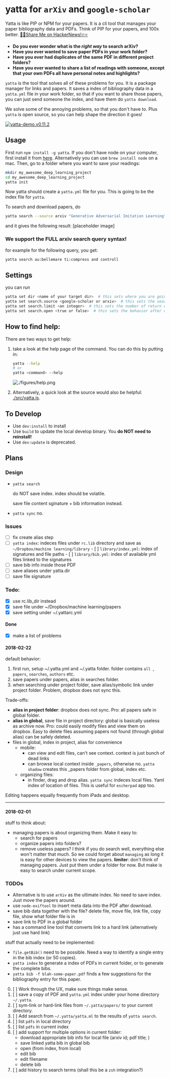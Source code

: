 # yatta for `arXiv` and `google-scholar`

Yatta is like PIP or NPM for your papers. It is a cli tool that manages your paper bibliography data and PDFs. Think of PIP for your papers, and 100x better. [:rocket::beer:Share Me on HackerNews!:fire::star:](https://news.ycombinator.com/submitlink?u=https://github.com/episodeyang/yatta&t=Yatta%20|%20NPM-for-science-papers)

- **Do you ever wonder what is the *right way* to search arXiv?**
- **Have you ever wanted to save paper PDFs in your work folder?**
- **Have you ever had duplicates of the same PDF in different project folders?**
- **Have you ever wanted to share a list of readings with someone, except that your own PDFs all have personal notes and highlights?**

`yatta` is the tool that solves all of these problems for you. It is a package manager for links and papers. It saves a index of bibliography data in a `yatta.yml` file in your work folder, so that if you want to share those papers, you can just send someone the index, and have them do `yatta download`. 

We solve some of the annoying problems, so that you don't have to. Plus `yatta` is open source, so you can help shape the direction it goes!

[![yatta-demo.v0.11.2](./figures/demo.v0.11.2.png)](https://asciinema.org/a/158365)

## Usage

First run `npm install -g yatta`. If you don't have node on your computer, first install it from [here](https://nodejs.org/en/download/). Alternatively you can use `brew install node` on a mac.
Then, go to a folder where you want to save your readings:
```bash
mkdir my_awesome_deep_learning_project
cd my_awesome_deep_learning_project
yatta init
```
Now yatta should create a `yatta.yml` file for you. This is going to be the index file for `yatta`.

To search and download papers, do
```bash
yatta search --source arxiv "Generative Adversarial Imitation Learning"
```
and it gives the following result:
[placeholder image]

### We support the FULL arxiv search query syntax!

for example for the following query, you get:
```bash
yatta search au:bellemare ti:compress and controll
```

## Settings

you can run
```bash
yatta set dir <name of your target dir>  # this sets where you are going to save the pdf files.
yatta set search.source <google-scholar or arxiv>  # this sets the search engine to unse
yatta set search.limit <an integer>  # this sets the number of return entries to show. Pagination support will come later.
yatta set search.open <true or false>  # this sets the behavior after download: open the pdf up or not?
```

## How to find help:

There are two ways to get help: 
1. take a look at the help page of the command. You can do this by putting in:

    ```bash
    yatta --help
    # or
    yatta <command> --help
    ```
    ![./figures/help.png](./figures/help.png)

2. Alternatively, a quick look at the source would also be helpful: [./src/yatta.js](./src/yatta.js).

## To Develop

- Use `dev:install` to install
- Use `build` to update the local develop binary. You **do NOT need to reinstall!**
- Use `dev:update` is deprecated.

## Plans

### Design

- `yatta search`

  do NOT save index. index should be volatile. 

  save file content sginature + bib information instead.

- `yatta sync` no.

### Issues

- [ ] fix create alias step
- [ ] `yatta index`: indeces files under `rc.lib` directory and save as `~/Dropbox/machine learning/library`
      - [ ] `library/index.yml`: index of signatures and file paths
      - [ ] `library/bib.yml`: index of available yml files linked to the signatures
- [ ] save bib info inside those PDF
- [ ] save aliases under yatta.dir
- [ ] save file signature

### Todo: 

- [x] use rc.lib_dir instead
- [x] save file under ~/Dropbox/machine learning/papers
- [x] save setting under ~/.yattarc.yml

#### Done

- [x] make a list of problems

#### 2018-02-22

default behavior:

1. first run, setup ~/.yatta.yml and ~/.yatta folder. folder contains `all `, `papers`, `searches`, `authors` etc.
2. save papers under papers, alias in searches folder.
3. when searching under project folder, save alias/symbolic link under project folder. Problem, dropbox does not sync this.

Trade-offs:

- **alias in project folder**: dropbox does not sync. Pro: all papers safe in global folder.
- **alias in global**, save file in project directory: global is basically useless as archive now. Pro: could easily modify files and view them on dropbox. Easy to delete files assuming papers not found (through global alias) can be safely deleted.
- files in global, index in project, alias for convenience
  - mobile:
     - can view and edit files, can't see context. context is just bunch of dead links
     - can browse local context inside `_papers`, otherwise no. `yatta shadow` creates this _papers folder from global, index etc.
   - organizing files: 
      - in finder, drag and drop alias. `yatta sync` indeces local files. Yaml index of location of files. This is useful for `escherpad` app too.

Editing happens equally frequently from iPads and desktop.

---

#### 2018-02-01

stuff to think about:

- managing papers is about organizing them. Make it easy to:
    - search for papers
    - organize papers into folders?
    - remove useless papers?
      I think if you do search well, everything else won't matter that much. So we could forget about `managing` as long it is easy for other devices to view the papers.
      **limiter**: don't think of managing papers. Just put them under a folder for now. But make is easy to search under current scope.

### TODOs

- Alternative is to use `arXiv` as the ultimate index. No need to save index. Just move the papers around.
- use `node-exiftool` to insert meta data into the PDF after download.
- save bib data together with the file? delete file, move file, link file, copy file, show what folder file is in
- save link to PDF in a global folder
- has a command line tool that converts link to a hard link (alternatively just use hard link)

stuff that actually need to be implemented:
- `file.getBib()` need to be possible. Need a way to identify a single entry in the bib index (or 50 copies).
- `yatta index` to generate a index of PDFs in current folder, or to generate the complete bibs.
- `yatta bib -f blah-some-paper.pdf` finds a few suggestions for the bibliography entry for this paper.

0. [ ] Work through the UX, make sure things make sense.
1. [ ] save a copy of PDF and `yatta.yml` index under your home directory `~/.yatta`.
2. [ ] sym-link or hard-link files from `~/.yatta/papers/` to your current directory.
3. [ ] Add search from `~/.yatta/yatta.ml` to the results of `yatta search`.
4. [ ] list `pdfs` in local directory
5. [ ] list `pdfs` in current index
6. [ ] add support for multiple options in current folder: 
    - download appropriate bib info for local file (arxiv id; pdf title; )
    - save linked yatta bib in global bib
    - open (from index, from local)
    - edit bib
    - edit filename
    - delete bib
7. [ ] add history to search terms (shall this be a `zsh` integration?)
